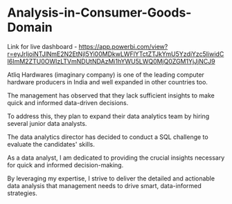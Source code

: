# Analysis-in-Consumer-Goods-Domain
Link for live dashboard - https://app.powerbi.com/view?r=eyJrIjoiNTJlNmE2N2EtNjI5Yi00MDkwLWFlYTctZTJkYmU5YzdiYzc5IiwidCI6ImM2ZTU0OWIzLTVmNDUtNDAzMi1hYWU5LWQ0MjQ0ZGM1YjJjNCJ9



Atliq Hardwares (imaginary company) is one of the leading computer hardware producers in India and well expanded in other countries too.

The management has observed that they lack sufficient insights to make quick and informed data-driven decisions. 

To address this, they plan to expand their data analytics team by hiring several junior data analysts.

The data analytics director has decided to conduct a SQL challenge to evaluate the candidates' skills.

As a data analyst, I am dedicated to providing the crucial insights necessary for quick and informed decision-making. 

By leveraging my expertise, I strive to deliver the detailed and actionable data analysis that management needs to drive smart, data-informed strategies. 
